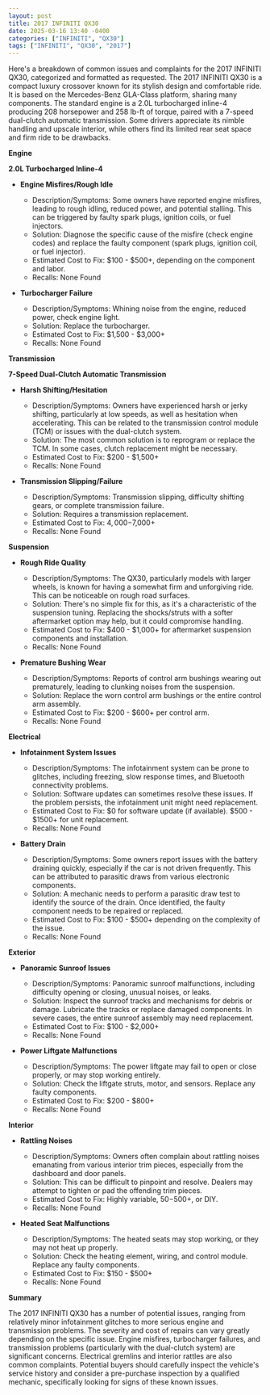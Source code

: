```yaml
---
layout: post
title: 2017 INFINITI QX30
date: 2025-03-16 13:40 -0400
categories: ["INFINITI", "QX30"]
tags: ["INFINITI", "QX30", "2017"]
---
```

Here's a breakdown of common issues and complaints for the 2017 INFINITI QX30, categorized and formatted as requested. The 2017 INFINITI QX30 is a compact luxury crossover known for its stylish design and comfortable ride. It is based on the Mercedes-Benz GLA-Class platform, sharing many components. The standard engine is a 2.0L turbocharged inline-4 producing 208 horsepower and 258 lb-ft of torque, paired with a 7-speed dual-clutch automatic transmission. Some drivers appreciate its nimble handling and upscale interior, while others find its limited rear seat space and firm ride to be drawbacks.

**Engine**

**2.0L Turbocharged Inline-4**

*   **Engine Misfires/Rough Idle**
    *   Description/Symptoms: Some owners have reported engine misfires, leading to rough idling, reduced power, and potential stalling. This can be triggered by faulty spark plugs, ignition coils, or fuel injectors.
    *   Solution: Diagnose the specific cause of the misfire (check engine codes) and replace the faulty component (spark plugs, ignition coil, or fuel injector).
    *   Estimated Cost to Fix: $100 - $500+, depending on the component and labor.
    *   Recalls: None Found

* **Turbocharger Failure**
    * Description/Symptoms: Whining noise from the engine, reduced power, check engine light.
    * Solution: Replace the turbocharger.
    * Estimated Cost to Fix: $1,500 - $3,000+
    * Recalls: None Found

**Transmission**

**7-Speed Dual-Clutch Automatic Transmission**

*   **Harsh Shifting/Hesitation**
    *   Description/Symptoms: Owners have experienced harsh or jerky shifting, particularly at low speeds, as well as hesitation when accelerating. This can be related to the transmission control module (TCM) or issues with the dual-clutch system.
    *   Solution: The most common solution is to reprogram or replace the TCM. In some cases, clutch replacement might be necessary.
    *   Estimated Cost to Fix: $200 - $1,500+
    *   Recalls: None Found

*   **Transmission Slipping/Failure**
    *   Description/Symptoms: Transmission slipping, difficulty shifting gears, or complete transmission failure.
    *   Solution: Requires a transmission replacement.
    *   Estimated Cost to Fix: $4,000-$7,000+
    *   Recalls: None Found

**Suspension**

*   **Rough Ride Quality**
    *   Description/Symptoms:  The QX30, particularly models with larger wheels, is known for having a somewhat firm and unforgiving ride. This can be noticeable on rough road surfaces.
    *   Solution: There's no simple fix for this, as it's a characteristic of the suspension tuning. Replacing the shocks/struts with a softer aftermarket option may help, but it could compromise handling.
    *   Estimated Cost to Fix: $400 - $1,000+ for aftermarket suspension components and installation.
    *   Recalls: None Found

*   **Premature Bushing Wear**
    *   Description/Symptoms:  Reports of control arm bushings wearing out prematurely, leading to clunking noises from the suspension.
    *   Solution: Replace the worn control arm bushings or the entire control arm assembly.
    *   Estimated Cost to Fix: $200 - $600+ per control arm.
    *   Recalls: None Found

**Electrical**

*   **Infotainment System Issues**
    *   Description/Symptoms: The infotainment system can be prone to glitches, including freezing, slow response times, and Bluetooth connectivity problems.
    *   Solution:  Software updates can sometimes resolve these issues.  If the problem persists, the infotainment unit might need replacement.
    *   Estimated Cost to Fix: $0 for software update (if available). $500 - $1500+ for unit replacement.
    *   Recalls: None Found

*   **Battery Drain**
    *   Description/Symptoms:  Some owners report issues with the battery draining quickly, especially if the car is not driven frequently. This can be attributed to parasitic draws from various electronic components.
    *   Solution: A mechanic needs to perform a parasitic draw test to identify the source of the drain.  Once identified, the faulty component needs to be repaired or replaced.
    *   Estimated Cost to Fix: $100 - $500+ depending on the complexity of the issue.
    *   Recalls: None Found

**Exterior**

*   **Panoramic Sunroof Issues**
    *   Description/Symptoms:  Panoramic sunroof malfunctions, including difficulty opening or closing, unusual noises, or leaks.
    *   Solution:  Inspect the sunroof tracks and mechanisms for debris or damage. Lubricate the tracks or replace damaged components.  In severe cases, the entire sunroof assembly may need replacement.
    *   Estimated Cost to Fix: $100 - $2,000+
    *   Recalls: None Found

*   **Power Liftgate Malfunctions**
    *   Description/Symptoms: The power liftgate may fail to open or close properly, or may stop working entirely.
    *   Solution:  Check the liftgate struts, motor, and sensors. Replace any faulty components.
    *   Estimated Cost to Fix: $200 - $800+
    *   Recalls: None Found

**Interior**

*   **Rattling Noises**
    *   Description/Symptoms: Owners often complain about rattling noises emanating from various interior trim pieces, especially from the dashboard and door panels.
    *   Solution: This can be difficult to pinpoint and resolve.  Dealers may attempt to tighten or pad the offending trim pieces.
    *   Estimated Cost to Fix: Highly variable, $50-$500+, or DIY.
    *   Recalls: None Found

*   **Heated Seat Malfunctions**
    *   Description/Symptoms: The heated seats may stop working, or they may not heat up properly.
    *   Solution: Check the heating element, wiring, and control module. Replace any faulty components.
    *   Estimated Cost to Fix: $150 - $500+
    *   Recalls: None Found

**Summary**

The 2017 INFINITI QX30 has a number of potential issues, ranging from relatively minor infotainment glitches to more serious engine and transmission problems. The severity and cost of repairs can vary greatly depending on the specific issue. Engine misfires, turbocharger failures, and transmission problems (particularly with the dual-clutch system) are significant concerns. Electrical gremlins and interior rattles are also common complaints. Potential buyers should carefully inspect the vehicle's service history and consider a pre-purchase inspection by a qualified mechanic, specifically looking for signs of these known issues.

